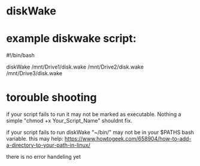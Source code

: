# diskWake

# example diskwake script:

#!/bin/bash

diskWake /mnt/Drive1/disk.wake /mnt/Drive2/disk.wake /mnt/Drive3/disk.wake

# torouble shooting 
if your script fails to run it may not be marked as executable. Nothing a simple "chmod +x Your_Script_Name" shouldnt fix.

if your script fails to run diskWake "~/bin/" may not be in your $PATHS bash variable. this may help:
https://www.howtogeek.com/658904/how-to-add-a-directory-to-your-path-in-linux/

there is no error handeling yet
